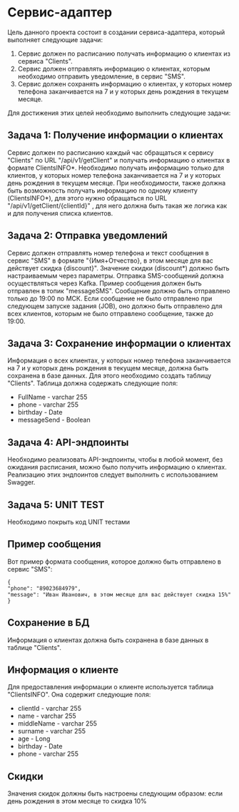 # Сервис-адаптер

Цель данного проекта состоит в создании сервиса-адаптера, который выполняет следующие задачи:

1. Сервис должен по расписанию получать информацию о клиентах из сервиса "Clients".
2. Сервис должен отправлять информацию о клиентах, которым необходимо отправить уведомление, в сервис "SMS".
3. Сервис должен сохранять информацию о клиентах, у которых номер телефона заканчивается на 7 и у которых день рождения в текущем месяце.

Для достижения этих целей необходимо выполнить следующие задачи:

## Задача 1: Получение информации о клиентах

Сервис должен по расписанию каждый час обращаться к сервису "Clients" по URL "/api/v1/getClient" и получать информацию о клиентах в формате ClientsINFO*. Необходимо получать информацию только для клиентов, у которых номер телефона заканчивается на 7 и у которых день рождения в текущем месяце. При необходимости, также должна быть возможность получать информацию по одному клиенту (ClientsINFO*), для этого нужно обращаться по URL "/api/v1/getClient/{clientId}" , для него должна быть такая же логика как и для получения списка клиентов.

## Задача 2: Отправка уведомлений

Сервис должен отправлять номер телефона и текст сообщения в сервис "SMS" в формате "{Имя+Отчество}, в этом месяце для вас действует скидка {discount}". Значение скидки (discount*) должно быть настраиваемым через параметры. Отправка SMS-сообщений должна осуществляться через Kafka. Пример сообщения должен быть отправлен в топик "messageSMS". Сообщение должно быть отправлено только до 19:00 по МСК. Если сообщение не было отправлено при следующем запуске задания (JOB), оно должно быть отправлено для всех клиентов, которым не было отправлено сообщение, также до 19:00.

## Задача 3: Сохранение информации о клиентах

Информация о всех клиентах, у которых номер телефона заканчивается на 7 и у которых день рождения в текущем месяце, должна быть сохранена в базе данных. Для этого необходимо создать таблицу "Clients". Таблица должна содержать следующие поля:
- FullName - varchar 255
- phone - varchar 255
- birthday - Date
- messageSend - Boolean

## Задача 4: API-эндпоинты

Необходимо реализовать API-эндпоинты, чтобы в любой момент, без ожидания расписания, можно было получить информацию о клиентах. Реализацию этих эндпоинтов следует выполнить с использованием Swagger.

## Задача 5: UNIT TEST
Необходимо покрыть код  UNIT тестами

## Пример сообщения

Вот пример формата сообщения, которое должно быть отправлено в сервис "SMS":
```
{
"phone": "89023684979",
"message": "Иван Иванович, в этом месяце для вас действует скидка 15%"
}
```
## Сохранение в БД

Информация о клиентах должна быть сохранена в базе данных в таблице "Clients".

## Информация о клиенте

Для предоставления информации о клиенте используется таблица "ClientsINFO". Она содержит следующие поля:
- clientId - varchar 255
- name - varchar 255
- middleName - varchar 255
- surname - varchar 255
- age - Long
- birthday - Date
- phone - varchar 255

## Скидки

Значения скидок должны быть настроены следующим образом:
если день рождения в этом месяце то скидка 10%
